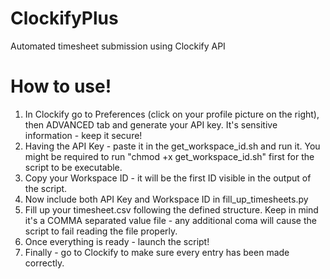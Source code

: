 # ClockifyPlus
Automated timesheet submission using Clockify API

# How to use!
1. In Clockify go to Preferences (click on your profile picture on the right), then ADVANCED tab and generate your API key. It's sensitive information - keep it secure! 
2. Having the API Key - paste it in the get_workspace_id.sh and run it. You might be required to run "chmod +x get_workspace_id.sh" first for the script to be executable.
3. Copy your Workspace ID - it will be the first ID visible in the output of the script.
4. Now include both API Key and Workspace ID in fill_up_timesheets.py
5. Fill up your timesheet.csv following the defined structure. Keep in mind it's a COMMA separated value file - any additional coma will cause the script to fail reading the file properly.
6. Once everything is ready - launch the script!
7. Finally - go to Clockify to make sure every entry has been made correctly. 